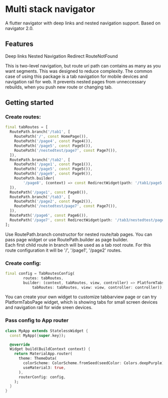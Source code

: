 # Multi stack navigator

A flutter navigator with deep links and nested navigation support. 
Based on navigator 2.0.

## Features

Deep links
Nested Navigation
Redirect
RouteNotFound

This is two-level navigation, but route uri path can contains as many as you want segments. This was designed to reduce complexity. The common case of using this package is a tab navigation for mobile devices and navigation rail for web. It prevents nested pages from unneccessary rebuilds, when you push new route or changing tab.

## Getting started

### Create routes: 

```dart
final tabRoutes = [
  RoutePath.branch('/tab1', [
    RoutePath('/', const HomePage()),
    RoutePath('/page4', const Page4()),
    RoutePath('/page5', const Page5()),
    RoutePath('/nestedtest/page7', const Page7()),
  ]),
  RoutePath.branch('/tab2', [
    RoutePath('/page1', const Page1()),
    RoutePath('/page5', const Page5()),
    RoutePath('/page9', const Page9()),
    RoutePath.builder(
        '/page8', (context) => const RedirectWidget(path: '/tab1/page5'))
  ]),
  RoutePath('/page1', const Page8()),
  RoutePath.branch('/tab3', [
    RoutePath('/page2', const Page2()),
    RoutePath('/nestedtest/page7', const Page7()),
  ]),
  RoutePath('/page6', const Page6()),
  RoutePath('/page7', const RedirectWidget(path: '/tab3/nestedtest/page7')),
];
```
Use RoutePath.branch constructor for nested route/tab pages.
You can pass page widget or use RoutePath.builder as page builder.  
Each first child route in branch will be used as a tab root route. 
For this route configuration it will be '/', '/page1', '/page2' routes.

### Create config:
```dart
final config = TabRoutesConfig(
        routes: tabRoutes,     
        builder: (context, tabRoutes, view, controller) => PlatformTabsPage(
            tabRoutes: tabRoutes, view: view, controller: controller));
```

You can create your own widget to customize tabbarview page or can try 
PlatformTabsPage widget, which is showing tabs for small screen devices and navigation rail for wide sreen devices.  

### Pass config to App router
```dart
class MyApp extends StatelessWidget {
  const MyApp({super.key});

  @override
  Widget build(BuildContext context) {
    return MaterialApp.router(
      theme: ThemeData(
        colorScheme: ColorScheme.fromSeed(seedColor: Colors.deepPurple),
        useMaterial3: true,
      ),
      routerConfig: config,
    );
  }
}

```